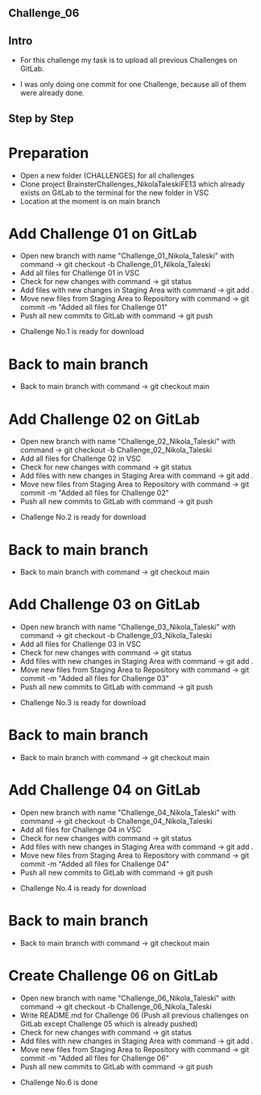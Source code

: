 ## Challenge_06

##  Intro
- For this challenge my task is to upload all previous Challenges on GitLab.  
* I was only doing one commit for one Challenge, because all of them were already done.

## Step by Step 
# Preparation
- Open a new folder (CHALLENGES) for all challenges
- Clone project BrainsterChallenges_NikolaTaleskiFE13 which already exists on GitLab to the terminal for the new folder in VSC
- Location at the moment is on main branch

# Add Challenge 01 on GitLab
- Open new branch with name "Challenge_01_Nikola_Taleski" with command -> git checkout -b Challenge_01_Nikola_Taleski
- Add all files for Challenge 01 in VSC
- Check for new changes with command -> git status
- Add files with new changes in Staging Area with command -> git add .
- Move new files from Staging Area to Repository with command -> git commit -m "Added all files for Challenge 01"
- Push all new commits to GitLab with command -> git push

* Challenge No.1 is ready for download

# Back to main branch
- Back to main branch with command -> git checkout main

# Add Challenge 02 on GitLab
- Open new branch with name "Challenge_02_Nikola_Taleski" with command -> git checkout -b Challenge_02_Nikola_Taleski
- Add all files for Challenge 02 in VSC
- Check for new changes with command -> git status
- Add files with new changes in Staging Area with command -> git add .
- Move new files from Staging Area to Repository with command -> git commit -m "Added all files for Challenge 02"
- Push all new commits to GitLab with command -> git push

* Challenge No.2 is ready for download

# Back to main branch
- Back to main branch with command -> git checkout main

# Add Challenge 03 on GitLab
- Open new branch with name "Challenge_03_Nikola_Taleski" with command -> git checkout -b Challenge_03_Nikola_Taleski
- Add all files for Challenge 03 in VSC
- Check for new changes with command -> git status
- Add files with new changes in Staging Area with command -> git add .
- Move new files from Staging Area to Repository with command -> git commit -m "Added all files for Challenge 03"
- Push all new commits to GitLab with command -> git push

* Challenge No.3 is ready for download
# Back to main branch
- Back to main branch with command -> git checkout main

# Add Challenge 04 on GitLab
- Open new branch with name "Challenge_04_Nikola_Taleski" with command -> git checkout -b Challenge_04_Nikola_Taleski
- Add all files for Challenge 04 in VSC
- Check for new changes with command -> git status
- Add files with new changes in Staging Area with command -> git add .
- Move new files from Staging Area to Repository with command -> git commit -m "Added all files for Challenge 04"
- Push all new commits to GitLab with command -> git push

* Challenge No.4 is ready for download
# Back to main branch
- Back to main branch with command -> git checkout main

# Create Challenge 06 on GitLab
- Open new branch with name "Challenge_06_Nikola_Taleski" with command -> git checkout -b Challenge_06_Nikola_Taleski
- Write README.md for Challenge 06 (Push all previous challenges on GitLab except Challenge 05 which is already pushed)
- Check for new changes with command -> git status
- Add files with new changes in Staging Area with command -> git add .
- Move new files from Staging Area to Repository with command -> git commit -m "Added all files for Challenge 06"
- Push all new commits to GitLab with command -> git push

* Challenge No.6 is done
